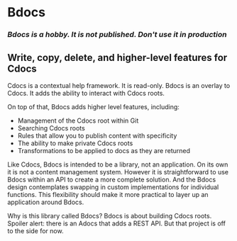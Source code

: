 # Bdocs

### *Bdocs is a hobby. It is not published. Don't use it in production*

## Write, copy, delete, and higher-level features for Cdocs

Cdocs is a contextual help framework. It is read-only. Bdocs is an overlay to Cdocs. It adds the ability to interact with Cdocs roots.

On top of that, Bdocs adds higher level features, including:
* Management of the Cdocs root within Git
* Searching Cdocs roots
* Rules that allow you to publish content with specificity
* The ability to make private Cdocs roots
* Transformations to be applied to docs as they are returned

Like Cdocs, Bdocs is intended to be a library, not an application. On its own it is not a content management system. However it is straightforward to use Bdocs within an API to create a more complete solution. And the Bdocs design contemplates swapping in custom implementations for individual functions. This flexibility should make it more practical to layer up an application around Bdocs.

Why is this library called Bdocs? Bdocs is about building Cdocs roots. Spoiler alert: there is an Adocs that adds a REST API. But that project is off to the side for now.


